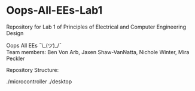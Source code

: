 # Oops-All-EEs-Lab1

Repository for Lab 1 of Principles of Electrical and Computer Engineering Design

Oops All EEs ¯\\\_(ツ)\_/¯  
Team members: Ben Von Arb, Jaxen Shaw-VanNatta, Nichole Winter, Mira Peckler

Repository Structure:

./microcontroller
./desktop